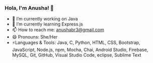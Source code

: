 ### Hola, I'm Anusha! 👋

- 🔭 I’m currently working on Java
- 🌱 I’m currently learning Express.js
- 📫 How to reach me: anushabr3@gmail.com
- 😄 Pronouns: She/Her
- ⚡Languages & Tools:
                        Java, C, Python, HTML, CSS, Bootstrap, JavaScript, Node.js, npm, Mocha, Chai, Android Studio, Firebase, MySQL, Git, GitHub, Visual Studio Code, eclipse, Sublime Text
